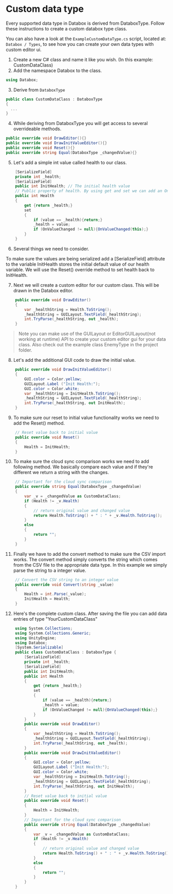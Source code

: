 # Custom data type
Every supported data type in Databox is derived from DataboxType. Follow these instructions to create a custom databox type class.  
  
You can also have a look at the `ExampleCustomDataType.cs` script, located at: `Databox / Types`, to see how you can create your own data types with custom editor ui.  
  
1. Create a new C# class and name it like you wish. (In this example: CustomDataClass)  
2. Add the namespace Databox to the class.  
```csharp
using Databox;
```
3. Derive from `DataboxType`  
```csharp
public class CustomDataClass : DataboxType 
{
  ...
}
```
  
4. While deriving from DataboxType you will get access to several overrideable methods.  
```csharp
public override void DrawEditor(){}
public override void DrawInitValueEditor(){}
public override void Reset(){}
public override string Equal(DataboxType _changedValue){}
```  

5. Let's add a simple int value called health to our class.  
```csharp
    [SerializeField]
    private int _health;
    [SerializeField]
    public int InitHealth; // The initial health value
    // Public property of health. By using get and set we can add an OnValueChanged callback
    public int Health
    {
        get {return _health;}
        set
        {
            if (value == _health){return;}
            _health = value;
            if (OnValueChanged != null){OnValueChanged(this);}
        }
    }
```

6. Several things we need to consider.  

To make sure the values are being serialized add a [SerializeField] attribute to the variable
InitHealth stores the initial default value of our health variable. We will use the Reset() override method to set health back to InitHealth.  
  
7. Next we will create a custom editor for our custom class. This will be drawn in the Databox editor.  
```csharp
    public override void DrawEditor()
    {
        var _healthString = Health.ToString();
        _healthString = GUILayout.TextField(_healthString);
        int.TryParse(_healthString, out _health);
    }
```
> Note you can make use of the GUILayout or EditorGUILayout(not working at runtime) API to create your custom editor gui for your data class. Also check out the example class EnemyType in the project folder.
  
8. Let's add the additional GUI code to draw the initial value.
```csharp
    public override void DrawInitValueEditor()
    {
        GUI.color = Color.yellow;
        GUILayout.Label ("Init Health:");
        GUI.color = Color.white;
        var _healthString = InitHealth.ToString();
        _healthString = GUILayout.TextField(_healthString);
        int.TryParse(_healthString, out InitHealth);
    }
```

9. To make sure our reset to initial value functionality works we need to add the Reset() method.  
```csharp
    // Reset value back to initial value
    public override void Reset()
    {
        Health = InitHealth;
    }
```

10. To make sure the cloud sync comparison works we need to add following method. We basically compare each value and if they're different we return a string with the changes.
```csharp
    // Important for the cloud sync comparison
    public override string Equal(DataboxType _changedValue)
    {
        var _v = _changedValue as CustomDataClass;
        if (Health != _v.Health)
        {
            // return original value and changed value
            return Health.ToString() + " : " + _v.Health.ToString();
        }
        else
        {
            return "";
        }
    }
```  

11. Finally we have to add the convert method to make sure the CSV import works. The convert method simply converts the string which comes from the CSV file to the appropriate data type. In this example we simply parse the string to a integer value.
```csharp
    // Convert the CSV string to an integer value
    public override void Convert(string _value)
    {
        Health = int.Parse(_value);
        InitHealth = Health;
    }
```
  
12. Here's the complete custom class. After saving the file you can add data entries of type "YourCustomDataClass"  
```csharp
    using System.Collections;
    using System.Collections.Generic;
    using UnityEngine;
    using Databox;
    [System.Serializable]
    public class CustomDataClass : DataboxType {
        [SerializeField]
        private int _health;
        [SerializeField]
        public int InitHealth;
        public int Health
        {
            get {return _health;}
            set
            {
                if (value == _health){return;}
                _health = value;
                if (OnValueChanged != null){OnValueChanged(this);}
            }
        }
        public override void DrawEditor()
        {
            var _healthString = Health.ToString();
            _healthString = GUILayout.TextField(_healthString);
            int.TryParse(_healthString, out _health);
        }
        public override void DrawInitValueEditor()
        {
            GUI.color = Color.yellow;
            GUILayout.Label ("Init Health:");
            GUI.color = Color.white;
            var _healthString = InitHealth.ToString();
            _healthString = GUILayout.TextField(_healthString);
            int.TryParse(_healthString, out InitHealth);
        }
        // Reset value back to initial value
        public override void Reset()
        {
            Health = InitHealth;
        }
        // Important for the cloud sync comparison
        public override string Equal(DataboxType _changedValue)
        {
            var _v = _changedValue as CustomDataClass;
            if (Health != _v.Health)
            {
                // return original value and changed value
                return Health.ToString() + " : " + _v.Health.ToString();
            }
            else
            {
                return "";
            }
        }
    }
```
